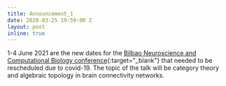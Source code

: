 ```yaml
---
title: Announcement_1
date: 2020-03-25 19:59:00 Z
layout: post
inline: true
---
```


1-4 June 2021 are the new dates for the [Bilbao Neuroscience and Computational Biology conference](https://wp.bcamath.org/bioncb20/){:target="\_blank"} that needed to be rescheduled due to covid-19. The topic of the talk will be category theory and algebraic topology in brain connectivity networks.